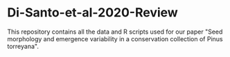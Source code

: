 # Di-Santo-et-al-2020-Review
This repository contains all the data and R scripts used for our paper "Seed morphology and emergence variability in a conservation collection of Pinus torreyana".
